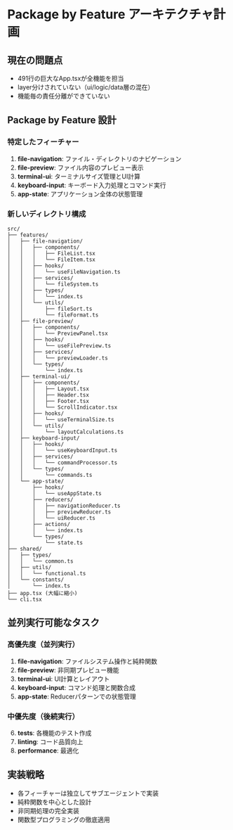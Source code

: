 # Package by Feature アーキテクチャ計画

## 現在の問題点
- 491行の巨大なApp.tsxが全機能を担当
- layer分けされていない（ui/logic/data層の混在）
- 機能毎の責任分離ができていない

## Package by Feature 設計

### 特定したフィーチャー
1. **file-navigation**: ファイル・ディレクトリのナビゲーション
2. **file-preview**: ファイル内容のプレビュー表示
3. **terminal-ui**: ターミナルサイズ管理とUI計算
4. **keyboard-input**: キーボード入力処理とコマンド実行
5. **app-state**: アプリケーション全体の状態管理

### 新しいディレクトリ構成
```
src/
├── features/
│   ├── file-navigation/
│   │   ├── components/
│   │   │   ├── FileList.tsx
│   │   │   └── FileItem.tsx
│   │   ├── hooks/
│   │   │   └── useFileNavigation.ts
│   │   ├── services/
│   │   │   └── fileSystem.ts
│   │   ├── types/
│   │   │   └── index.ts
│   │   └── utils/
│   │       ├── fileSort.ts
│   │       └── fileFormat.ts
│   ├── file-preview/
│   │   ├── components/
│   │   │   └── PreviewPanel.tsx
│   │   ├── hooks/
│   │   │   └── useFilePreview.ts
│   │   ├── services/
│   │   │   └── previewLoader.ts
│   │   └── types/
│   │       └── index.ts
│   ├── terminal-ui/
│   │   ├── components/
│   │   │   ├── Layout.tsx
│   │   │   ├── Header.tsx
│   │   │   ├── Footer.tsx
│   │   │   └── ScrollIndicator.tsx
│   │   ├── hooks/
│   │   │   └── useTerminalSize.ts
│   │   └── utils/
│   │       └── layoutCalculations.ts
│   ├── keyboard-input/
│   │   ├── hooks/
│   │   │   └── useKeyboardInput.ts
│   │   ├── services/
│   │   │   └── commandProcessor.ts
│   │   └── types/
│   │       └── commands.ts
│   └── app-state/
│       ├── hooks/
│       │   └── useAppState.ts
│       ├── reducers/
│       │   ├── navigationReducer.ts
│       │   ├── previewReducer.ts
│       │   └── uiReducer.ts
│       ├── actions/
│       │   └── index.ts
│       └── types/
│           └── state.ts
├── shared/
│   ├── types/
│   │   └── common.ts
│   ├── utils/
│   │   └── functional.ts
│   └── constants/
│       └── index.ts
├── app.tsx (大幅に縮小)
└── cli.tsx
```

## 並列実行可能なタスク

### 高優先度（並列実行）
1. **file-navigation**: ファイルシステム操作と純粋関数
2. **file-preview**: 非同期プレビュー機能
3. **terminal-ui**: UI計算とレイアウト
4. **keyboard-input**: コマンド処理と関数合成
5. **app-state**: Reducerパターンでの状態管理

### 中優先度（後続実行）
6. **tests**: 各機能のテスト作成
7. **linting**: コード品質向上
8. **performance**: 最適化

## 実装戦略
- 各フィーチャーは独立してサブエージェントで実装
- 純粋関数を中心とした設計
- 非同期処理の完全実装
- 関数型プログラミングの徹底適用